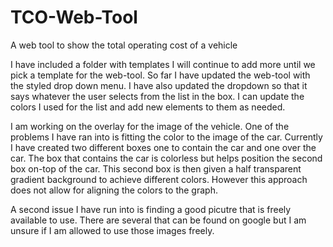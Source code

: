 # TCO-Web-Tool
A web tool to show the total operating cost of a vehicle

I have included a folder with templates I will continue to add more until we pick a template for the web-tool. So far I have updated the web-tool with the styled drop down menu. I have also updated the dropdown so that it says whatever the user selects from the list in the box. I can update the colors I used for the list and add new elements to them as needed. 

I am working on the overlay for the image of the vehicle. One of the problems I have ran into is fitting the color to the image of the car. Currently I have created two different boxes one to contain the car and one over the car. The box that contains the car is colorless but helps position the second box on-top of the car. This second box is then given a half transparent gradient background to achieve different colors. However this approach does not allow for aligning the colors to the graph. 

A second issue I have run into is finding a good picutre that is freely available to use. There are several that can be found on google but I am unsure if I am allowed to use those images freely.
